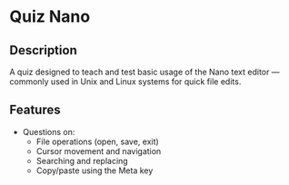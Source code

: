 # Quiz Nano

## Description
A quiz designed to teach and test basic usage of the Nano text editor — commonly used in Unix and Linux systems for quick file edits.

## Features
- Questions on:
  - File operations (open, save, exit)
  - Cursor movement and navigation
  - Searching and replacing
  - Copy/paste using the Meta key
